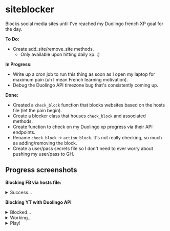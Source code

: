 # siteblocker
Blocks social media sites until I've reached my Duolingo french XP goal for the day.

**To Do:**
* Create add_site/remove_site methods.
  * Only available upon hitting daily xp. :)

**In Progress:**
* Write up a cron job to run this thing as soon as I open my laptop for maximum pain (uh I mean French learning motivation).
* Debug the Duolingo API timezone bug that's consistently coming up.

**Done:**
* Created a `check_block` function that blocks websites based on the hosts file (let the pain begin).
* Create a blocker class that houses `check_block` and associated methods.
* Create function to check on my Duolingo xp progress via their API endpoints.
* Rename `check_block` &rightarrow; `action_block`. It's not really checking, so much as adding/removing the block.
* Create a user/pass secrets file so I don't need to ever worry about pushing my user/pass to GH.

## Progress screenshots
**Blocking FB via hosts file:**
<details>
 <summary>Success...</summary>

 ![Successful Block](https://github.com/svvchen/siteblocker/blob/master/images/PR_1_Ss.png)
</details>


**Blocking YT with Duolingo API**
<details>
 <summary>Blocked...</summary>

 ![Blocked](https://github.com/svvchen/siteblocker/blob/master/images/Blocked.png)
</details>

<details>
 <summary>Working...</summary>

 ![Work](https://github.com/svvchen/siteblocker/blob/master/images/Work.png)
</details>

<details>
 <summary>Play!</summary>

 ![Play](https://github.com/svvchen/siteblocker/blob/master/images/Play.png)
</details>
